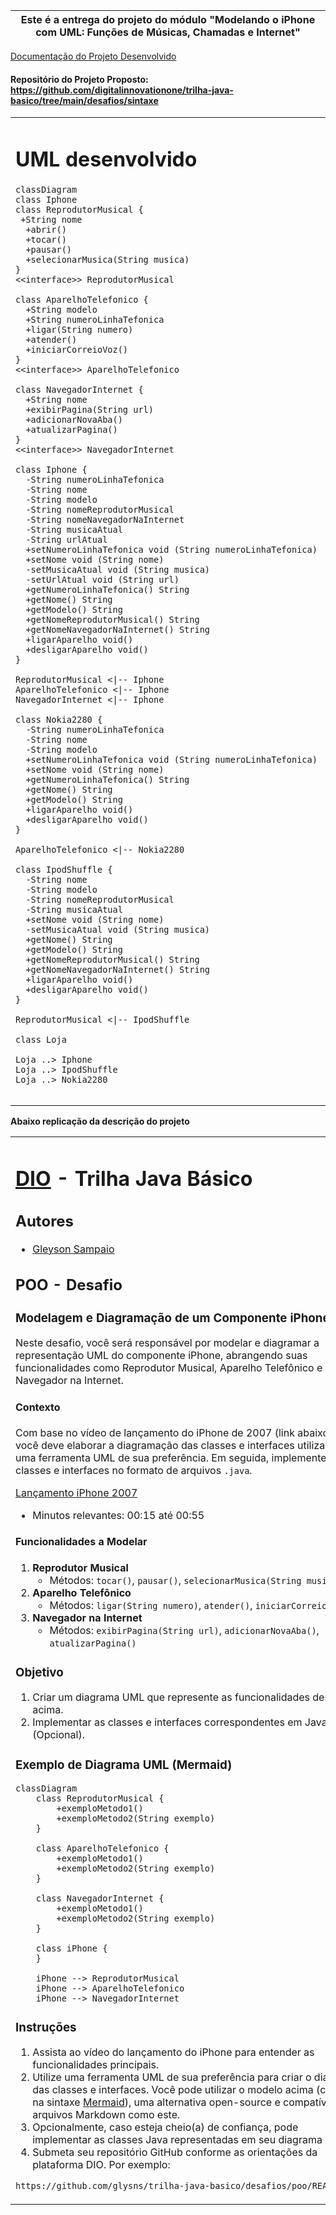
 **Este é a entrega do projeto do módulo "Modelando o iPhone com UML: Funções de Músicas, Chamadas e Internet"**  | 
 --- |
 
 <a href="#" target="_blank">Documentação do Projeto Desenvolvido</a>
 #### Repositório do Projeto Proposto: <a href="https://github.com/digitalinnovationone/trilha-java-basico/tree/main/desafios/sintaxe" target="_blank">https://github.com/digitalinnovationone/trilha-java-basico/tree/main/desafios/sintaxe</a>

<table>
    <tr><td width=900px>
    <h1> UML desenvolvido</h1>
    
```mermaid
classDiagram
class Iphone  
class ReprodutorMusical {
 +String nome
  +abrir()
  +tocar()
  +pausar()
  +selecionarMusica(String musica)
}
<<interface>> ReprodutorMusical

class AparelhoTelefonico {
  +String modelo
  +String numeroLinhaTefonica
  +ligar(String numero)
  +atender()
  +iniciarCorreioVoz()
}
<<interface>> AparelhoTelefonico

class NavegadorInternet {
  +String nome
  +exibirPagina(String url)
  +adicionarNovaAba()
  +atualizarPagina()
}
<<interface>> NavegadorInternet

class Iphone {
  -String numeroLinhaTefonica
  -String nome
  -String modelo
  -String nomeReprodutorMusical
  -String nomeNavegadorNaInternet
  -String musicaAtual
  -String urlAtual
  +setNumeroLinhaTefonica void (String numeroLinhaTefonica)
  +setNome void (String nome)
  -setMusicaAtual void (String musica)
  -setUrlAtual void (String url)
  +getNumeroLinhaTefonica() String
  +getNome() String
  +getModelo() String
  +getNomeReprodutorMusical() String
  +getNomeNavegadorNaInternet() String
  +ligarAparelho void()
  +desligarAparelho void()
}

ReprodutorMusical <|-- Iphone
AparelhoTelefonico <|-- Iphone
NavegadorInternet <|-- Iphone

class Nokia2280 {
  -String numeroLinhaTefonica
  -String nome
  -String modelo
  +setNumeroLinhaTefonica void (String numeroLinhaTefonica)
  +setNome void (String nome)
  +getNumeroLinhaTefonica() String
  +getNome() String
  +getModelo() String
  +ligarAparelho void()
  +desligarAparelho void()
}

AparelhoTelefonico <|-- Nokia2280

class IpodShuffle {
  -String nome
  -String modelo
  -String nomeReprodutorMusical
  -String musicaAtual
  +setNome void (String nome)
  -setMusicaAtual void (String musica)
  +getNome() String
  +getModelo() String
  +getNomeReprodutorMusical() String
  +getNomeNavegadorNaInternet() String
  +ligarAparelho void()
  +desligarAparelho void()
}

ReprodutorMusical <|-- IpodShuffle

class Loja

Loja ..> Iphone
Loja ..> IpodShuffle
Loja ..> Nokia2280


```
</td></tr>
</table>

**Abaixo replicação da descrição do projeto**

<table>
<tr><td>
  
  # [DIO](www.dio.me) - Trilha Java Básico

  ## Autores
  - [Gleyson Sampaio](https://github.com/glysns)
  
  ## POO - Desafio
  
  ### Modelagem e Diagramação de um Componente iPhone
  
  Neste desafio, você será responsável por modelar e diagramar a representação UML do componente iPhone, abrangendo suas funcionalidades como Reprodutor Musical, Aparelho Telefônico e Navegador na Internet.
  
  #### Contexto
  Com base no vídeo de lançamento do iPhone de 2007 (link abaixo), você deve elaborar a diagramação das classes e interfaces utilizando uma ferramenta UML de sua preferência. Em seguida, implemente as classes e interfaces no formato de arquivos `.java`.
  
  [Lançamento iPhone 2007](https://www.youtube.com/watch?v=9ou608QQRq8)
  - Minutos relevantes: 00:15 até 00:55
  
  #### Funcionalidades a Modelar
  1. **Reprodutor Musical**
     - Métodos: `tocar()`, `pausar()`, `selecionarMusica(String musica)`
  2. **Aparelho Telefônico**
     - Métodos: `ligar(String numero)`, `atender()`, `iniciarCorreioVoz()`
  3. **Navegador na Internet**
     - Métodos: `exibirPagina(String url)`, `adicionarNovaAba()`, `atualizarPagina()`
  
  ### Objetivo
  1. Criar um diagrama UML que represente as funcionalidades descritas acima.
  2. Implementar as classes e interfaces correspondentes em Java (Opcional).
  
  ### Exemplo de Diagrama UML (Mermaid)
  ```mermaid
  classDiagram
      class ReprodutorMusical {
          +exemploMetodo1()
          +exemploMetodo2(String exemplo)
      }
  
      class AparelhoTelefonico {
          +exemploMetodo1()
          +exemploMetodo2(String exemplo)
      }
  
      class NavegadorInternet {
          +exemploMetodo1()
          +exemploMetodo2(String exemplo)
      }
  
      class iPhone {
      }
  
      iPhone --> ReprodutorMusical
      iPhone --> AparelhoTelefonico
      iPhone --> NavegadorInternet
  ```
  
  ### Instruções
  1. Assista ao vídeo do lançamento do iPhone para entender as funcionalidades principais.
  2. Utilize uma ferramenta UML de sua preferência para criar o diagrama das classes e interfaces. Você pode utilizar o modelo acima (criado na sintaxe [Mermaid](https://mermaid.js.org/)), uma alternativa open-source e compatível com arquivos Markdown como este.
  3. Opcionalmente, caso esteja cheio(a) de confiança, pode implementar as classes Java representadas em seu diagrama UML.
  4. Submeta seu repositório GitHub conforme as orientações da plataforma DIO. Por exemplo:
  
  ```bash
  https://github.com/glysns/trilha-java-basico/desafios/poo/README.md
  ```` 
</td></tr>
</table>
